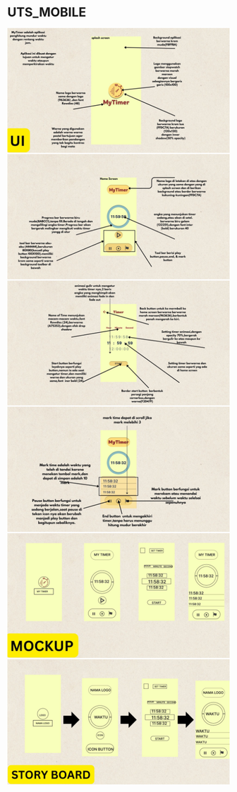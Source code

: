 # UTS_MOBILE
<img src="UI UX/1.jpg" alt="Deskripsi Gambar" > </br>
<img src="UI UX/2.jpg" alt="Deskripsi Gambar" > </br>
<img src="UI UX/3.jpg" alt="Deskripsi Gambar" > </br>
<img src="UI UX/4.jpg" alt="Deskripsi Gambar" > </br>
<img src="UI UX/5.jpg" alt="Deskripsi Gambar" > </br>
<img src="UI UX/6.jpg" alt="Deskripsi Gambar" > </br>
